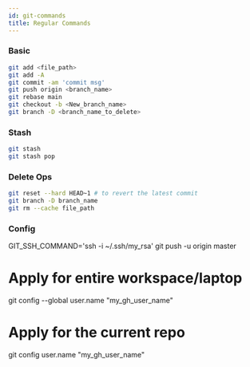 ```yaml
---
id: git-commands
title: Regular Commands
---
```


### Basic
```sh
git add <file_path>
git add -A
git commit -am 'commit msg'
git push origin <branch_name>
git rebase main
git checkout -b <New_branch_name>
git branch -D <branch_name_to_delete>
```

### Stash
```sh
git stash
git stash pop
```

### Delete Ops
```sh
git reset --hard HEAD~1 # to revert the latest commit
git branch -D branch_name
git rm --cache file_path
```

### Config
GIT_SSH_COMMAND='ssh -i ~/.ssh/my_rsa' git push -u origin master 
# Apply for entire workspace/laptop
git config --global user.name "my_gh_user_name"
# Apply for the current repo
git config user.name "my_gh_user_name"
```

